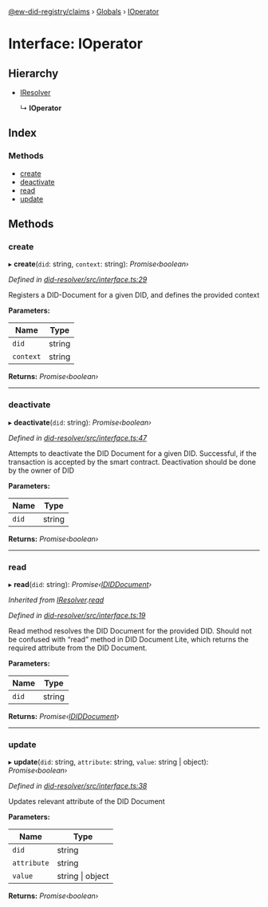 [@ew-did-registry/claims](../README.md) › [Globals](../globals.md) › [IOperator](ioperator.md)

# Interface: IOperator

## Hierarchy

* [IResolver](iresolver.md)

  ↳ **IOperator**

## Index

### Methods

* [create](ioperator.md#create)
* [deactivate](ioperator.md#deactivate)
* [read](ioperator.md#read)
* [update](ioperator.md#update)

## Methods

###  create

▸ **create**(`did`: string, `context`: string): *Promise‹boolean›*

*Defined in [did-resolver/src/interface.ts:29](https://github.com/energywebfoundation/ew-did-registry/blob/84044eb/packages/did-resolver/src/interface.ts#L29)*

Registers a DID-Document for a given DID, and defines the provided context

**Parameters:**

Name | Type |
------ | ------ |
`did` | string |
`context` | string |

**Returns:** *Promise‹boolean›*

___

###  deactivate

▸ **deactivate**(`did`: string): *Promise‹boolean›*

*Defined in [did-resolver/src/interface.ts:47](https://github.com/energywebfoundation/ew-did-registry/blob/84044eb/packages/did-resolver/src/interface.ts#L47)*

Attempts to deactivate the DID Document for a given DID.
Successful, if the transaction is accepted by the smart contract.
Deactivation should be done by the owner of DID

**Parameters:**

Name | Type |
------ | ------ |
`did` | string |

**Returns:** *Promise‹boolean›*

___

###  read

▸ **read**(`did`: string): *Promise‹[IDIDDocument](ididdocument.md)›*

*Inherited from [IResolver](iresolver.md).[read](iresolver.md#read)*

*Defined in [did-resolver/src/interface.ts:19](https://github.com/energywebfoundation/ew-did-registry/blob/84044eb/packages/did-resolver/src/interface.ts#L19)*

Read method resolves the DID Document for the provided DID.
Should not be confused with “read” method in DID Document Lite,
which returns the required attribute from the DID Document.

**Parameters:**

Name | Type |
------ | ------ |
`did` | string |

**Returns:** *Promise‹[IDIDDocument](ididdocument.md)›*

___

###  update

▸ **update**(`did`: string, `attribute`: string, `value`: string | object): *Promise‹boolean›*

*Defined in [did-resolver/src/interface.ts:38](https://github.com/energywebfoundation/ew-did-registry/blob/84044eb/packages/did-resolver/src/interface.ts#L38)*

Updates relevant attribute of the DID Document

**Parameters:**

Name | Type |
------ | ------ |
`did` | string |
`attribute` | string |
`value` | string &#124; object |

**Returns:** *Promise‹boolean›*
